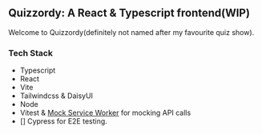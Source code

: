 ## Quizzordy: A React & Typescript frontend(WIP)

Welcome to Quizzordy(definitely not named after my favourite quiz show). 

### Tech Stack 
- Typescript 
- React
- Vite
- Tailwindcss & DaisyUI
- Node
- Vitest & [Mock Service Worker](https://mswjs.io/) for mocking API calls 
- [] Cypress for E2E testing. 
